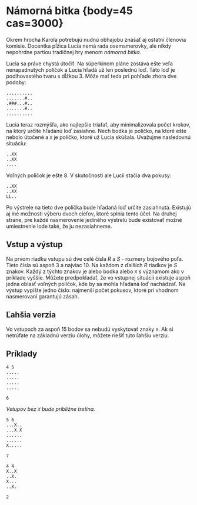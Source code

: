 # Námorná bitka {body=45 cas=3000}

Okrem hrocha Karola potrebujú nudnú obhajobu znášať aj ostatní členovia komisie. Docentka pĺžica
Lucia nemá rada osemsmerovky, ale nikdy nepohrdne partiou tradičnej hry menom *námorná
bitka*.

Lucia sa práve chystá útočiť. Na súperkinom pláne zostáva ešte veľa nenapadnutých políčok a Lucia
hľadá už len poslednú loď. Táto loď je podlhovastého tvaru s dĺžkou 3. Môže mať teda pri pohľade
zhora dve podoby:

```
..........
.......#..
.###...#..
.......#..
..........
```

Lucia teraz rozmýšľa, ako
najlepšie triafať, aby minimalizovala počet krokov, na ktorý určite hľadanú loď zasiahne. 
Nech bodka je políčko, na ktoré ešte nebolo útočené a `X` je políčko, ktoré už Lucia skúšala.
Uvažujme nasledovnú situáciu:

```
..XX
..XX
....
```

Voľných políčok je ešte 8. V skutočnosti ale Lucii stačia dva pokusy:

```
..XX
..XX
LL..
```

Po výstrele na tieto dve políčka bude hľadaná loď určite zasiahnutá. Existujú aj iné možnosti výberu
dvoch cieľov, ktoré splnia tento účel. Na druhej strane, pre každé nasmerovenie jediného výstrelu
bude existovať možné umiestnenie lode také, že ju nezasiahneme.

## Vstup a výstup

Na prvom riadku vstupu sú dve celé čísla $R$ a $S$ - rozmery bojového poľa. Tieto čísla sú aspoň 3 a najviac
10. Na každom z ďalších $R$ riadkov je $S$ znakov. Každý z týchto znakov je alebo bodka alebo `X` s
významom ako v príklade vyššie.
Môžete predpokladať, že vo vstupnej situácii existuje aspoň jedna oblasť voľných políčok, kde by sa
mohla hľadaná loď nachádzať. Na výstup vypíšte jedno číslo: najmenší počet pokusov, ktoré pri
vhodnom nasmerovaní garantujú zásah.

## Ľahšia verzia

Vo vstupoch za aspoň 15 bodov sa nebudú vyskytovať znaky `X`. Ak si netrúfate na základnú verziu
úlohy, môžete riešiť túto ľahšiu verziu.

## Príklady

```vstup
4 5
.....
.....
.....
.....
```

```vystup
6
```

_Vstupov bez `X` bude približne tretina._

```vstup
5 6
...X..
...X.X
......
......
X.....
```

```vystup
7
```

```vstup
4 4
X..X
..X.
X...
..X.
```

```vystup
2
```
